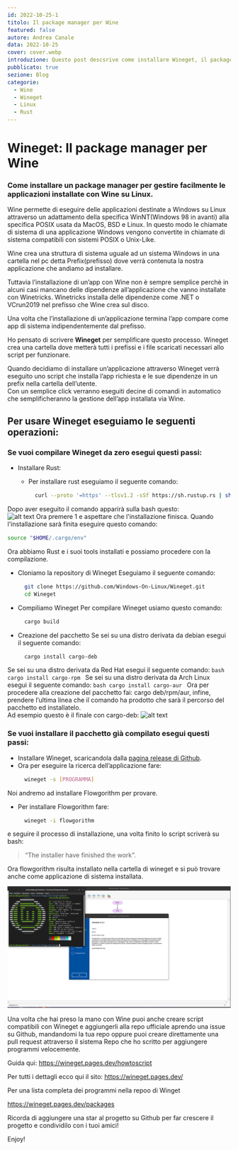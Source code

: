 ```yaml
---
id: 2022-10-25-1
titolo: Il package manager per Wine
featured: false
autore: Andrea Canale
data: 2022-10-25
cover: cover.webp
introduzione: Questo post descsrive come installare Wineget, il package manager per Wine.
pubblicato: true
sezione: Blog
categorie:
  - Wine
  - Wineget
  - Linux
  - Rust
---
```


# Wineget: Il package manager per Wine

### Come installare un package manager per gestire facilmente le applicazioni installate con Wine su Linux.

Wine permette di eseguire delle applicazioni destinate a Windows su Linux attraverso un adattamento della specifica WinNT(Windows 98 in avanti) alla specifica POSIX usata da MacOS, BSD e Linux. In questo modo le chiamate di sistema di una applicazione Windows vengono convertite in chiamate di sistema compatibili con sistemi POSIX o Unix-Like.

Wine crea una struttura di sistema uguale ad un sistema Windows in una cartella nel pc detta Prefix(prefisso) dove verrà contenuta la nostra applicazione che andiamo ad installare.

Tuttavia l’installazione di un’app con Wine non è sempre semplice perchè in alcuni casi mancano delle dipendenze all’applicazione che vanno installate con Winetricks.
Winetricks installa delle dipendenze come .NET o VCrun2019 nel prefisso che Wine crea sul disco.

Una volta che l’installazione di un’applicazione termina l’app compare come app di sistema indipendentemente dal prefisso.

Ho pensato di scrivere **Wineget** per semplificare questo processo. Wineget crea una cartella dove metterà tutti i prefissi e i file scaricati necessari allo script per funzionare.

Quando decidiamo di installare un’applicazione attraverso Wineget verrà eseguito uno script che installa l’app richiesta e le sue dipendenze in un prefix nella cartella dell’utente.<br>
Con un semplice click verranno eseguiti decine di comandi in automatico che semplificheranno la gestione dell’app installata via Wine.<br>

## Per usare Wineget eseguiamo le seguenti operazioni:

### Se vuoi compilare Wineget da zero esegui questi passi:

- Installare Rust: 
  - Per installare rust eseguiamo il seguente comando: 
      
      ```bash
        curl --proto '=https' --tlsv1.2 -sSf https://sh.rustup.rs | sh
      ```


Dopo aver eseguito il comando apparirà sulla bash questo: <br>
  ![alt text](/img/posts/il-package-manager-per-wine/rustup.webp "Rustup")
  Ora premere 1 e aspettare che l'installazione finisca.
  Quando l'installazione sarà finita eseguire questo comando:

  ```bash
  source "$HOME/.cargo/env"
  ```
  
  Ora abbiamo Rust e i suoi tools installati e possiamo procedere con la compilazione.
  - Cloniamo la repository di Wineget
    Eseguiamo il seguente comando:
    ```bash
      git clone https://github.com/Windows-On-Linux/Wineget.git
      cd Wineget
    ```
  - Compiliamo Wineget
    Per compilare Wineget usiamo questo comando:
    ```bash
      cargo build
    ```
  - Creazione del pacchetto
  Se sei su una distro derivata da debian esegui il seguente comando: 
    ```bash
      cargo install cargo-deb
    ```
  Se sei su una distro derivata da Red Hat esegui il seguente comando: 
    ```bash
      cargo install cargo-rpm
    ```
  Se sei su una distro derivata da Arch Linux esegui il seguente comando: 
    ```bash
      cargo install cargo-aur
    ```
  Ora per procedere alla creazione del pacchetto fai: cargo deb/rpm/aur, infine, prendere l’ultima linea che il comando ha prodotto che sarà il percorso del pacchetto ed installatelo.<br>
  Ad esempio questo è il finale con cargo-deb:
  ![alt text](/img/posts/il-package-manager-per-wine/cargodeb.webp "cargodeb")

### Se vuoi installare il pacchetto già compilato esegui questi passi:
-	Installare Wineget, scaricandola dalla [pagina release di Github](https://github.com/Windows-On-Linux/Wineget/releases).
-	Ora per eseguire la ricerca dell’applicazione fare:
    ```bash
      wineget -s [PROGRAMMA]
    ```
    
Noi andremo ad installare Flowgorithm per provare.

- Per installare Flowgorithm fare:
    ```bash
      wineget -i flowgorithm 
    ```

e seguire il processo di installazione, una volta finito lo script scriverà su bash: 

> “The installer have finished the work”. 

Ora flowgorithm risulta installato nella cartella di wineget e si può trovare anche come applicazione di sistema installata.

![alt text](https://github.com/Windows-On-Linux/Flowgorithm/raw/main/wallpaper.png "Flowgorithm")

Una volta che hai preso la mano con Wine puoi anche creare script compatibili con Wineget e aggiungerli alla repo ufficiale aprendo una issue su Github, mandandomi la tua repo oppure puoi creare direttamente una pull request attraverso il sistema Repo che ho scritto per aggiungere programmi velocemente. <br>

Guida qui: <a rel=”nofollow” href="https://wineget.pages.dev/howtoscript">https://wineget.pages.dev/howtoscript</a>

Per tutti i dettagli ecco qui il sito: https://wineget.pages.dev/<br>

Per una lista completa dei programmi nella repoo di Winget

<a rel=”nofollow” href="https://wineget.pages.dev/packages">https://wineget.pages.dev/packages</a> <br>

Ricorda di aggiungere una star al progetto su Github per far crescere il progetto e condividilo con i tuoi amici!<br>

Enjoy!